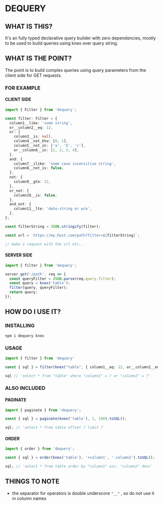 # DEQUERY

## WHAT IS THIS?

It's an fully typed declarative query builder with zero dependencies, mostly to be used to build queries using knex over query string.

## WHAT IS THE POINT?

The point is to build complex queries using query parameters from the client side for GET requests.

### FOR EXAMPLE

#### CLIENT SIDE

```ts
import { Filter } from 'dequery';

const filter: Filter = {
  column1__like: 'some string',
  or__column2__eq: 12,
  or: {
    column3__is: null,
    column4__not_btw: [0, 1],
    column5__not_in: ['a', 'b', 'c'],
    or__column6__in: [1, 2, 3, 4],
  },
  and: {
    column7__ilike: 'some case insensitive string',
    column8__not_is: false,
  },
  not: {
    column9__gte: 12,
  },
  or_not: {
    column10__is: false,
  },
  and_not: {
    column11__lte: 'date-string or w/e',
  },
};

const filterString = JSON.stringify(filter);

const url = `https://my.host.com/path?filter=${filterString}`;

// make a request with the url etc...
```

#### SERVER SIDE

```ts
import { filter } from 'dequery';

server.get('/path', req => {
  const queryFilter = JSON.parse(req.query.filter);
  const query = knex('table');
  filter(query, queryFilter);
  return query;
});
```

## HOW DO I USE IT?

### INSTALLING

```sh
npm i dequery knex
```

### USAGE

```ts
import { filter } from 'dequery'

const { sql } = filter(knex("table", { column1__eq: 12, or__column2__eq: 13 }).toSQL();

sql // 'select * from "table" where "column1" = ? or "column2" = ?'
```

### ALSO INCLUDED

#### PAGINATE

```ts
import { paginate } from 'dequery';

const { sql } = paginate(knex('table'), 1, 100).toSQL();

sql; // 'select * from table offset ? limit ?'
```

#### ORDER

```ts
import { order } from 'dequery';

const { sql } = order(knex('table'), '+column1', '-column2').toSQL();

sql; // 'select * from table order by "column1" asc, "column2" desc'
```

## THINGS TO NOTE

- the separator for operators is double underscore `"__"` , so do not use it in column names
